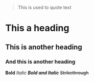 > This is used to quote text
# This a heading
## This is another heading
### And this is another heading
**Bold**
*Italic*
***Bold and Italic***
~~Strikethrough~~
